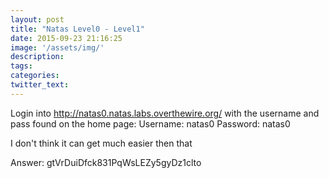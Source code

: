 ```yaml
---
layout: post
title: "Natas Level0 - Level1"
date: 2015-09-23 21:16:25
image: '/assets/img/'
description:
tags:
categories:
twitter_text:
---
```

Login into http://natas0.natas.labs.overthewire.org/ with the username and pass found on the home page:
    Username: natas0
    Password: natas0

I don't think it can get much easier then that

Answer: gtVrDuiDfck831PqWsLEZy5gyDz1clto
